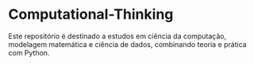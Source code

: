 # Computational-Thinking
Este repositório é destinado a estudos em ciência da computação, modelagem matemática e ciência de dados, combinando teoria e prática com Python. 
